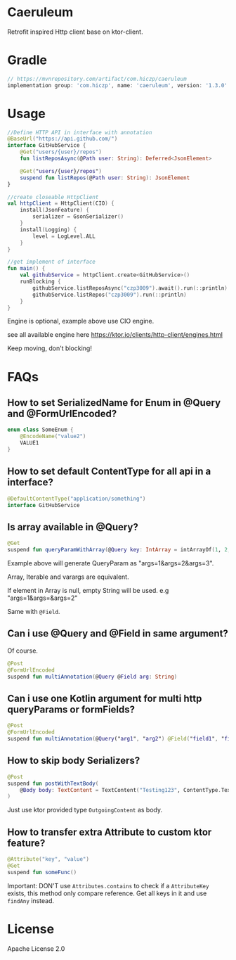 # Caeruleum
Retrofit inspired Http client base on ktor-client.

# Gradle
```groovy
// https://mvnrepository.com/artifact/com.hiczp/caeruleum
implementation group: 'com.hiczp', name: 'caeruleum', version: '1.3.0'
```

# Usage
```kotlin
//Define HTTP API in interface with annotation
@BaseUrl("https://api.github.com/")
interface GitHubService {
    @Get("users/{user}/repos")
    fun listReposAsync(@Path user: String): Deferred<JsonElement>

    @Get("users/{user}/repos")
    suspend fun listRepos(@Path user: String): JsonElement
}

//create closeable HttpClient
val httpClient = HttpClient(CIO) {
    install(JsonFeature) {
        serializer = GsonSerializer()
    }
    install(Logging) {
        level = LogLevel.ALL
    }
}

//get implement of interface
fun main() {
    val githubService = httpClient.create<GitHubService>()
    runBlocking {
        githubService.listReposAsync("czp3009").await().run(::println)
        githubService.listRepos("czp3009").run(::println)
    }
}
```

Engine is optional, example above use CIO engine.

see all available engine here https://ktor.io/clients/http-client/engines.html

Keep moving, don't blocking!

# FAQs
## How to set SerializedName for Enum in @Query and @FormUrlEncoded?
```kotlin
enum class SomeEnum {
    @EncodeName("value2")
    VALUE1
}
```

## How to set default ContentType for all api in a interface?
```kotlin
@DefaultContentType("application/something")
interface GitHubService
```

## Is array available in @Query?
```kotlin
@Get
suspend fun queryParamWithArray(@Query key: IntArray = intArrayOf(1, 2, 3))
```

Example above will generate QueryParam as "args=1&args=2&args=3".

Array, Iterable and varargs are equivalent.

If element in Array is null, empty String will be used. e.g "args=1&args=&args=2"

Same with `@Field`.

## Can i use @Query and @Field in same argument?
Of course.
```kotlin
@Post
@FormUrlEncoded
suspend fun multiAnnotation(@Query @Field arg: String)
```

## Can i use one Kotlin argument for multi http queryParams or formFields?
```kotlin
@Post
@FormUrlEncoded
suspend fun multiAnnotation(@Query("arg1", "arg2") @Field("field1", "field2") arg: String)
```

## How to skip body Serializers?
```kotlin
@Post
suspend fun postWithTextBody(
    @Body body: TextContent = TextContent("Testing123", ContentType.Text.Plain)
)
```

Just use ktor provided type `OutgoingContent` as body.

## How to transfer extra Attribute to custom ktor feature?
```kotlin
@Attribute("key", "value")
@Get
suspend fun someFunc()
```

Important: DON'T use `Attributes.contains` to check if a `AttributeKey` exists, this method only compare reference. Get
all keys in it and use `findAny` instead.

# License
Apache License 2.0

